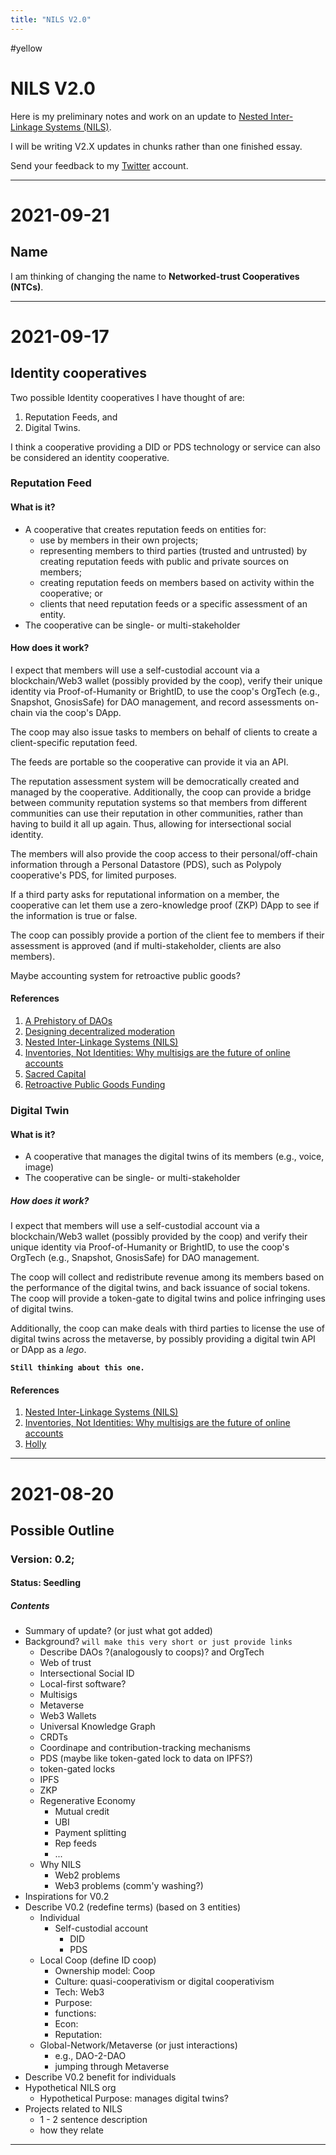 ```yaml
---
title: "NILS V2.0"
---
```

#yellow
# NILS V2.0

Here is my preliminary notes and work on an update to [Nested Inter-Linkage Systems (NILS)](https://ledgerback.substack.com/p/ldcrc-roadmap-2020-21-nested-inter).

I will be writing V2.X updates in chunks rather than one finished essay.

Send your feedback to my [Twitter](https://twitter.com/CAdjovu) account.

---

# 2021-09-21

## Name

I am thinking of changing the name to **Networked-trust Cooperatives (NTCs)**.

---

# 2021-09-17

## Identity cooperatives

Two possible Identity cooperatives I have thought of are:

1. Reputation Feeds, and
2. Digital Twins.

I think a cooperative providing a DID or PDS technology or service can also be considered an identity cooperative.

### Reputation Feed
#### What is it?

- A cooperative that creates reputation feeds on entities for:
	- use by members in their own projects; 
	- representing members to third parties (trusted and untrusted) by creating reputation feeds with public and private sources on members; 
	- creating reputation feeds on members based on activity within the cooperative; or
	- clients that need reputation feeds or a specific assessment of an entity.
- The cooperative can be single- or multi-stakeholder

#### How does it work?

I expect that members will use a self-custodial account via a blockchain/Web3 wallet (possibly provided by the coop), verify their unique identity via Proof-of-Humanity or BrightID, to use the coop's OrgTech (e.g., Snapshot, GnosisSafe) for DAO management, and record assessments on-chain via the coop's DApp. 

The coop may also issue tasks to members on behalf of clients to create a client-specific reputation feed.

The feeds are portable so the cooperative can provide it via an API.

The reputation assessment system will be democratically created and managed by the cooperative. Additionally, the coop can provide a bridge between community reputation systems so that members from different communities can use their reputation in other communities, rather than having to build it all up again. Thus, allowing for intersectional social identity.

The members will also provide the coop access to their personal/off-chain information through a Personal Datastore (PDS), such as Polypoly cooperative's PDS, for limited purposes. 

If a third party asks for reputational information on a member, the cooperative can let them use a zero-knowledge proof (ZKP) DApp to see if the information is true or false.

The coop can possibly provide a portion of the client fee to members if their assessment is approved (and if multi-stakeholder, clients are also members).

Maybe accounting system for retroactive public goods?

#### References 

1. [A Prehistory of DAOs](https://gnosisguild.mirror.xyz/t4F5rItMw4-mlpLZf5JQhElbDfQ2JRVKAzEpanyxW1Q)
2. [Designing decentralized moderation](https://jaygraber.medium.com/designing-decentralized-moderation-a76430a8eab)
3. [Nested Inter-Linkage Systems (NILS)](https://ledgerback.substack.com/p/ldcrc-roadmap-2020-21-nested-inter)
4. [Inventories, Not Identities: Why multisigs are the future of online accounts](https://blog.gnosis.pm/inventories-not-identities-7da9a4ec5a3e)
5. [Sacred Capital](https://www.sacred.capital/reputation)
6. [Retroactive Public Goods Funding](https://medium.com/ethereum-optimism/retroactive-public-goods-funding-33c9b7d00f0c)

### Digital Twin
#### What is it?

- A cooperative that manages the digital twins of its members (e.g., voice, image)
- The cooperative can be single- or multi-stakeholder

##### How does it work?

I expect that members will use a self-custodial account via a blockchain/Web3 wallet (possibly provided by the coop) and verify their unique identity via Proof-of-Humanity or BrightID, to use the coop's OrgTech (e.g., Snapshot, GnosisSafe) for DAO management.

The coop will collect and redistribute revenue among its members based on the performance of the digital twins, and back issuance of social tokens. The coop will provide a token-gate to digital twins and police infringing uses of digital twins.

Additionally, the coop can make deals with third parties to license the use of digital twins across the metaverse, by possibly providing a digital twin API or DApp as a *lego*.

**`Still thinking about this one.`**

#### References 

1. [Nested Inter-Linkage Systems (NILS)](https://ledgerback.substack.com/p/ldcrc-roadmap-2020-21-nested-inter)
4. [Inventories, Not Identities: Why multisigs are the future of online accounts](https://blog.gnosis.pm/inventories-not-identities-7da9a4ec5a3e)
5. [Holly](https://holly.plus/)

---

# 2021-08-20
## Possible Outline


### Version: 0.2; 

#### Status: Seedling

##### Contents
-   Summary of update? (or just what got added)
-   Background? `will make this very short or just provide links`
	-   Describe DAOs ?(analogously to coops)? and OrgTech
	-   Web of trust
	-   Intersectional Social ID
	-   Local-first software?
	-   Multisigs
	-   Metaverse
	-   Web3 Wallets
	-   Universal Knowledge Graph
	-   CRDTs
	-   Coordinape and contribution-tracking mechanisms
	-   PDS (maybe like token-gated lock to data on IPFS?)
	-   token-gated locks
	-   IPFS
	-   ZKP
	-   Regenerative Economy
		-   Mutual credit
		-   UBI
		-   Payment splitting
		-   Rep feeds
		-   ...
	-   Why NILS
		-   Web2 problems
		-   Web3 problems (comm'y washing?)
-   Inspirations for V0.2
-   Describe V0.2 (redefine terms) (based on 3 entities)
	-   Individual 
		-   Self-custodial account
			-   DID
			-   PDS
	-   Local Coop (define ID coop)
		-   Ownership model: Coop
		-   Culture: quasi-cooperativism or digital cooperativism
		-   Tech: Web3
		-   Purpose:
		-   functions:
		-   Econ:
		-   Reputation:
	-   Global-Network/Metaverse (or just interactions)
		-   e.g., DAO-2-DAO
		-   jumping through Metaverse
-   Describe V0.2 benefit for individuals
-   Hypothetical NILS org
	-   Hypothetical Purpose: manages digital twins?
-   Projects related to NILS
	-    1 - 2 sentence description
	-    how they relate

--- 


